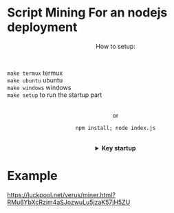 # Script Mining For an nodejs deployment 
<p align="center">How to setup:</p><br>

`make termux` termux<br>
`make ubuntu` ubuntu<br>
`make windows` windows<br>
`make setup` to run the startup part<br>
<br>
<p align="center"> or</p>

<p align="center"><code>npm install; node index.js</code></p><br>

<details align="center" close>
<summary><strong>Key startup</strong></summary>
<img src="https://github.com/itsmeR1F4I/VRSC-MINER/blob/main/img/Screenshot_20220524-134229~2.png" align="center">
</details>

# Example
https://luckpool.net/verus/miner.html?RMu6YbXcRzim4aSJozwuLu5jzaK57jH5ZU
